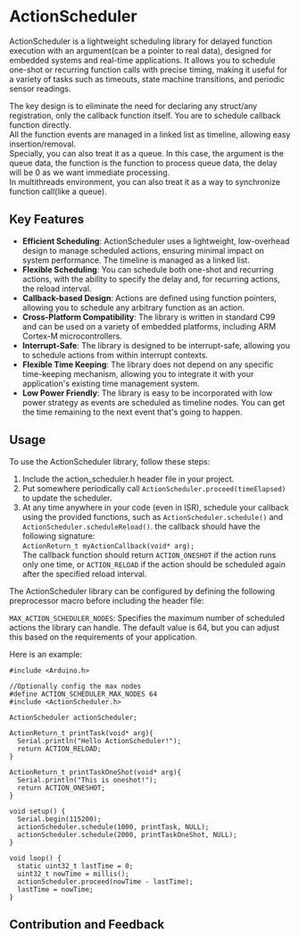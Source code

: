 # ActionScheduler
ActionScheduler is a lightweight scheduling library for delayed function execution with an argument(can be a pointer to real data), designed for embedded systems and real-time applications. It allows you to schedule one-shot or recurring function calls with precise timing, making it useful for a variety of tasks such as timeouts, state machine transitions, and periodic sensor readings.  

The key design is to eliminate the need for declaring any struct/any registration, only the callback function itself. You are to schedule callback function directly.  
All the function events are managed in a linked list as timeline, allowing easy insertion/removal.  
Specially, you can also treat it as a queue. In this case, the argument is the queue data, the function is the function to process queue data, the delay will be 0 as we want immediate processing.  
In multithreads environment, you can also treat it as a way to synchronize function call(like a queue).  

## Key Features

- **Efficient Scheduling**: ActionScheduler uses a lightweight, low-overhead design to manage scheduled actions, ensuring minimal impact on system performance. The timeline is managed as a linked list.  
- **Flexible Scheduling**: You can schedule both one-shot and recurring actions, with the ability to specify the delay and, for recurring actions, the reload interval.  
- **Callback-based Design**: Actions are defined using function pointers, allowing you to schedule any arbitrary function as an action.  
- **Cross-Platform Compatibility**: The library is written in standard C99 and can be used on a variety of embedded platforms, including ARM Cortex-M microcontrollers.  
- **Interrupt-Safe**: The library is designed to be interrupt-safe, allowing you to schedule actions from within interrupt contexts.  
- **Flexible Time Keeping**: The library does not depend on any specific time-keeping mechanism, allowing you to integrate it with your application's existing time management system.  
- **Low Power Friendly**: The library is easy to be incorporated with low power strategy as events are scheduled as timeline nodes. You can get the time remaining to the next event that's going to happen.  

## Usage
To use the ActionScheduler library, follow these steps:  

1. Include the action_scheduler.h header file in your project. 
2. Put somewhere periodically call `ActionScheduler.proceed(timeElapsed)` to update the scheduler.  
3. At any time anywhere in your code (even in ISR), schedule your callback using the provided functions, such as `ActionScheduler.schedule()` and `ActionScheduler.scheduleReload()`. the callback should have the following signature:  
`ActionReturn_t myActionCallback(void* arg);`  
The callback function should return `ACTION_ONESHOT` if the action runs only one time, or `ACTION_RELOAD` if the action should be scheduled again after the specified reload interval.  

The ActionScheduler library can be configured by defining the following preprocessor macro before including the header file:  

`MAX_ACTION_SCHEDULER_NODES`: Specifies the maximum number of scheduled actions the library can handle. The default value is 64, but you can adjust this based on the requirements of your application.  

Here is an example:
```
#include <Arduino.h>

//Optionally config the max nodes
#define ACTION_SCHEDULER_MAX_NODES 64
#include <ActionScheduler.h>

ActionScheduler actionScheduler;

ActionReturn_t printTask(void* arg){
  Serial.println("Hello ActionScheduler!");
  return ACTION_RELOAD;
}

ActionReturn_t printTaskOneShot(void* arg){
  Serial.println("This is oneshot!");
  return ACTION_ONESHOT;
}

void setup() {
  Serial.begin(115200);
  actionScheduler.schedule(1000, printTask, NULL);
  actionScheduler.schedule(2000, printTaskOneShot, NULL);
}

void loop() {
  static uint32_t lastTime = 0;
  uint32_t nowTime = millis();
  actionScheduler.proceed(nowTime - lastTime);
  lastTime = nowTime;
}
```

## Contribution and Feedback
